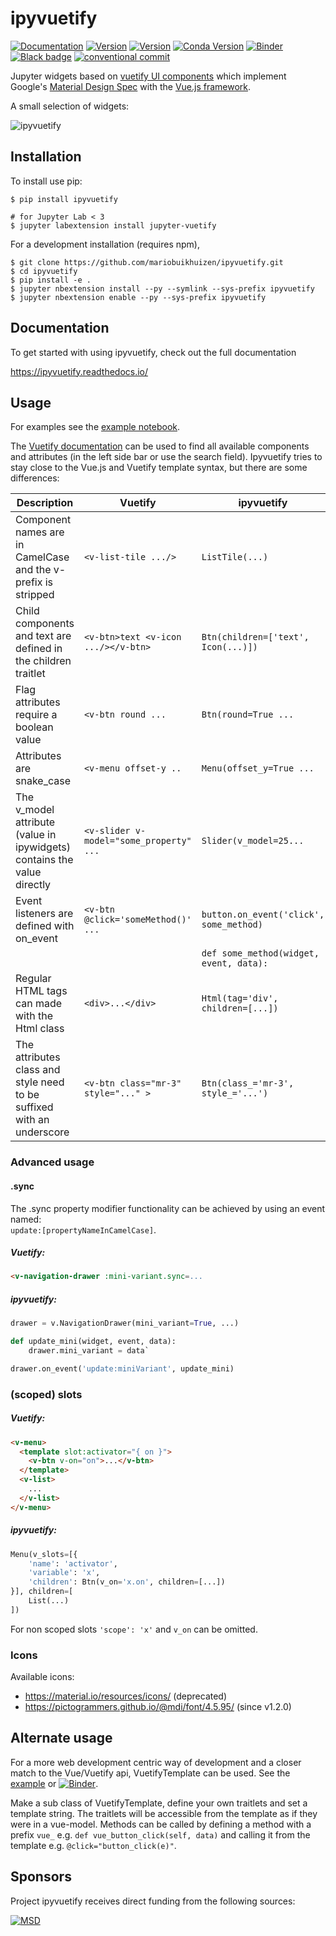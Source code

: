 # ipyvuetify

[![Documentation](http://readthedocs.org/projects/ipyvuetify/badge/?version=latest)](https://ipyvuetify.readthedocs.io/en/latest/?badge=latest)
[![Version](https://img.shields.io/npm/v/jupyter-vuetify.svg)](https://www.npmjs.com/package/jupyter-vuetify)
[![Version](https://img.shields.io/pypi/v/ipyvuetify.svg)](https://pypi.python.org/project/ipyvuetify)
[![Conda Version](https://img.shields.io/conda/vn/conda-forge/ipyvuetify.svg)](https://anaconda.org/conda-forge/ipyvuetify)
[![Binder](https://mybinder.org/badge.svg)](https://mybinder.org/v2/gh/mariobuikhuizen/ipyvuetify/master?filepath=examples%2FExamples.ipynb)
[![Black badge](https://img.shields.io/badge/code%20style-black-000000.svg)](https://github.com/psf/black)
[![conventional commit](https://img.shields.io/badge/Conventional%20Commits-1.0.0-yellow.svg)](https://conventionalcommits.org)

Jupyter widgets based on [vuetify UI components](https://vuetifyjs.com/) which implement Google's
[Material Design Spec](https://material.io/) with the [Vue.js framework](https://vuejs.org/).

A small selection of widgets:

![ipyvuetify](https://user-images.githubusercontent.com/46192475/79730684-78954880-82f1-11ea-855b-43a2b619ca04.gif)

## Installation

To install use pip:

    $ pip install ipyvuetify

    # for Jupyter Lab < 3
    $ jupyter labextension install jupyter-vuetify

For a development installation (requires npm),

    $ git clone https://github.com/mariobuikhuizen/ipyvuetify.git
    $ cd ipyvuetify
    $ pip install -e .
    $ jupyter nbextension install --py --symlink --sys-prefix ipyvuetify
    $ jupyter nbextension enable --py --sys-prefix ipyvuetify

## Documentation

To get started with using ipyvuetify, check out the full documentation

https://ipyvuetify.readthedocs.io/

## Usage

For examples see the [example notebook](examples/Examples.ipynb).

The [Vuetify documentation](https://vuetifyjs.com/components/buttons#buttons) can be used to find all available
components and attributes (in the left side bar or use the search field). Ipyvuetify tries to stay close to the Vue.js
and Vuetify template syntax, but there are some differences:

| Description                                                             | Vuetify                                 | ipyvuetify                              |
| ----------------------------------------------------------------------- | --------------------------------------- | --------------------------------------- |
| Component names are in CamelCase and the v- prefix is stripped          | `<v-list-tile .../>`                    | `ListTile(...)`                         |
| Child components and text are defined in the children traitlet          | `<v-btn>text <v-icon .../></v-btn>`     | `Btn(children=['text', Icon(...)])`     |
| Flag attributes require a boolean value                                 | `<v-btn round ...`                      | `Btn(round=True ...`                    |
| Attributes are snake_case                                               | `<v-menu offset-y ..`                   | `Menu(offset_y=True ...`                |
| The v_model attribute (value in ipywidgets) contains the value directly | `<v-slider v-model="some_property" ...` | `Slider(v_model=25...`                  |
| Event listeners are defined with on_event                               | `<v-btn @click='someMethod()' ...`      | `button.on_event('click', some_method)` |
|                                                                         |                                         | `def some_method(widget, event, data):` |
| Regular HTML tags can made with the Html class                          | `<div>...</div>`                        | `Html(tag='div', children=[...])`       |
| The attributes class and style need to be suffixed with an underscore   | `<v-btn class="mr-3" style="..." >`     | `Btn(class_='mr-3', style_='...')`      |

### Advanced usage

#### .sync

The .sync property modifier functionality can be achieved by using an event named:  
`update:[propertyNameInCamelCase]`.

##### Vuetify:

```HTML
<v-navigation-drawer :mini-variant.sync=...
```

##### ipyvuetify:

```python
drawer = v.NavigationDrawer(mini_variant=True, ...)

def update_mini(widget, event, data):
    drawer.mini_variant = data`

drawer.on_event('update:miniVariant', update_mini)
```

### (scoped) slots

##### Vuetify:

```HTML
<v-menu>
  <template slot:activator="{ on }">
    <v-btn v-on="on">...</v-btn>
  </template>
  <v-list>
    ...
  </v-list>
</v-menu>
```

##### ipyvuetify:

```python
Menu(v_slots=[{
    'name': 'activator',
    'variable': 'x',
    'children': Btn(v_on='x.on', children=[...])
}], children=[
    List(...)
])
```

For non scoped slots `'scope': 'x'` and `v_on` can be omitted.

### Icons

Available icons:

- https://material.io/resources/icons/ (deprecated)
- https://pictogrammers.github.io/@mdi/font/4.5.95/ (since v1.2.0)

## Alternate usage

For a more web development centric way of development and a closer match to the Vue/Vuetify api, VuetifyTemplate can be used. See the [example](examples/Examples%20template.ipynb) or [![Binder](https://mybinder.org/badge.svg)](https://mybinder.org/v2/gh/mariobuikhuizen/ipyvuetify/master?filepath=examples%2FExamples%20template.ipynb).

Make a sub class of VuetifyTemplate, define your own traitlets and set a template string. The traitlets will be accessible from the template as if they were in a vue-model. Methods can be called by defining a method with a prefix `vue_` e.g. `def vue_button_click(self, data)` and calling it from the template e.g. `@click="button_click(e)"`.

## Sponsors

Project ipyvuetify receives direct funding from the following sources:

[![MSD](docs/images/msd-logo.svg)](https://msd.com)
